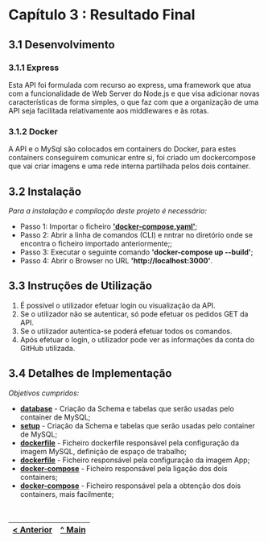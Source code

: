 # Capítulo 3 : Resultado Final

## 3.1 Desenvolvimento

### 3.1.1 Express

Esta API foi formulada com recurso ao express, uma framework que atua com a funcionalidade de Web Server do Node.js e que visa adicionar novas características de forma simples, o que faz com que a organização de uma API seja facilitada relativamente aos middlewares e às rotas.

### 3.1.2 Docker

A API e o MySql são colocados em containers do Docker, para estes containers conseguirem comunicar entre si, foi criado um dockercompose que vai criar imagens e uma rede interna partilhada pelos dois container.


## 3.2 Instalação


_Para a instalação e compilação deste projeto é necessário:_

* Passo 1: Importar o ficheiro **['docker-compose.yaml'](../docker-compose.yaml)**;
* Passo 2: Abrir a linha de comandos (CLI) e nntrar no diretório onde se encontra o ficheiro importado anteriormente;; 
* Passo 3: Executar o seguinte comando **'docker-compose up --build'**;
* Passo 4: Abrir o Browser no URL **'http://localhost:3000'**.

## 3.3 Instruções de Utilização

1. É possivel o utilizador efetuar login ou visualização da API.
2. Se o utilizador não se autenticar, só pode efetuar os pedidos GET da API.
3. Se o utilizador autentica-se poderá efetuar todos os comandos.
4. Após efetuar o login, o utilizador pode ver as informações da conta do GitHub utilizada.

## 3.4 Detalhes de Implementação

_Objetivos cumpridos:_
* **[database](../db/database.sql)** - Criação da Schema e tabelas que serão usadas pelo container de MySQL;
* **[setup](../db/setup.sh)** - Criação da Schema e tabelas que serão usadas pelo container de MySQL;
* **[dockerfile](../dockerfile.mysql)** - Ficheiro dockerfile responsável pela configuração da imagem MySQL, definição de espaço de trabalho;
* **[dockerfile](../dockerfile.app)** - Ficheiro responsável pela configuração da imagem App;
* **[docker-compose](../docker-compose.yaml)** - Ficheiro responsável pela ligação dos dois containers;
* **[docker-compose](../docker-compose.yaml)** - Ficheiro responsável pela a obtenção dos dois containers, mais facilmente;

<br>

[< Anterior](c2.md) | [^ Main](../) 
:--- | :---: 
